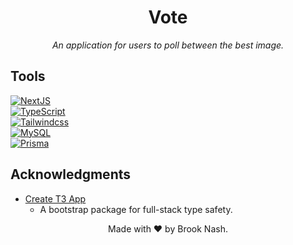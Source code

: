 <div align="center">
  <h1 align="center"><strong>Vote</strong></h1>
  <p align="center"><i>An application for users to poll between the best image.</i></p>
</div>

## **Tools**

[![NextJS][nextjs]][nextjs-url] <br>
[![TypeScript][typescript]][typescript-url] <br>
[![Tailwindcss][tailwind]][tailwind-url] <br>
[![MySQL][mysql]][mysql-url] <br>
[![Prisma][prisma]][prisma-url]

## **Acknowledgments**

- [Create T3 App](https://create.t3.gg/)
  - A bootstrap package for full-stack type safety.

<p align="center">Made with ❤️ by Brook Nash.</p>

[nextjs]: https://img.shields.io/badge/Next-black?style=for-the-badge&logo=next.js&logoColor=white
[nextjs-url]: https://nextjs.org/
[typescript]: https://img.shields.io/badge/TypeScript-007ACC?style=for-the-badge&logo=typescript&logoColor=white
[typescript-url]: https://www.typescriptlang.org/
[tailwind]: https://img.shields.io/badge/Tailwind_CSS-38B2AC?style=for-the-badge&logo=tailwind-css&logoColor=white
[tailwind-url]: https://tailwindcss.com/
[mysql]: https://img.shields.io/badge/mysql-%23000.svg?style=for-the-badge&logo=mysql&logoColor=white
[mysql-url]: https://mysql.com/
[prisma]: https://img.shields.io/badge/Prisma-3982CE?style=for-the-badge&logo=Prisma&logoColor=white
[prisma-url]: https://prisma.com/
